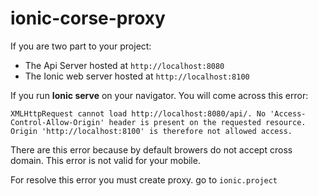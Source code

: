 # ionic-corse-proxy

If you are two part to your project:

* The Api Server hosted at `http://localhost:8080`
* The Ionic web server hosted at `http://localhost:8100`

If you run **Ionic serve** on your navigator. You will come across this error:

`XMLHttpRequest cannot load http://localhost:8080/api/. No 'Access-Control-Allow-Origin' header is present on the requested resource. Origin 'http://localhost:8100' is therefore not allowed access.`

There are this error because by default browers do not accept cross domain.
This error is not valid for your mobile.

For resolve this error you must create proxy. go to `ionic.project`

